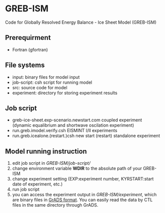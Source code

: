# GREB-ISM
Code for Globally Resolved Energy Balance - Ice Sheet Model (GREB-ISM)

## Prerequirment
* Fortran (gfortran)

## File systems
* input: binary files for model input
* job-script: csh script for running model
* src: source code for model
* experiment: directory for storing experiment results

## Job script 
* greb-ice-sheet.exp-scenario.newstart.com     coupled experiment (dynamic equalibrium and shortwave oscilation experiment) 
* run.greb.imodel.verify.csh                   EISMINT I/II experiments
* run.greb.icealone.(restart.)csh              new start (restart) standalone experiment           

## Model running instruction
1. edit job script in *GREB-ISM/job-script/*
2. change environment variable **WDIR** to the absolute path of your GREB-ISM 
3. change experiment setting (EXP:experiment number, KYRSTART:start date of experiment, etc.)
4. run job script
5. you can access the experiment output in *GREB-ISM/experiment*, which are binary files in [GrADS format](http://cola.gmu.edu/grads/gadoc/aboutgriddeddata.html#structure). You can easily read the data by CTL files in the same directory through GrADS. 


